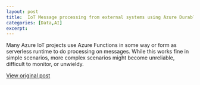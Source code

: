 ```yaml
---
layout: post
title:  IoT Message processing from external systems using Azure Durable Functions
categories: [Data,AI]
excerpt: 
---
```


Many Azure IoT projects use Azure Functions in some way or form as serverless runtime to do processing on messages. While this works fine in simple scenarios, more complex scenarios might become unreliable, difficult to monitor, or unwieldy.

[View original post](https://github.com/jessevl/azure-iot-durable-patterns)
